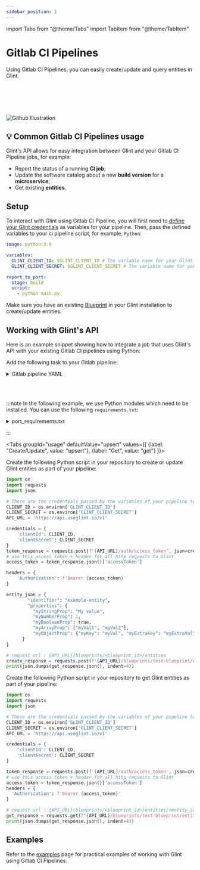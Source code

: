 ```yaml
---
sidebar_position: 1
---
```


import Tabs from "@theme/Tabs"
import TabItem from "@theme/TabItem"

# Gitlab CI Pipelines

Using Gitlab CI Pipelines, you can easily create/update and query entities in Glint.

<br></br>
<br></br>

![Github Illustration](/img/build-your-software-catalog/sync-data-to-catalog/gitlab/gitlab-pipelines-illustration.png)

## 💡 Common Gitlab CI Pipelines usage

Glint's API allows for easy integration between Glint and your Gitlab CI Pipeline jobs, for example:

- Report the status of a running **CI job**;
- Update the software catalog about a new **build version** for a **microservice**;
- Get existing **entities**.

## Setup

To interact with Glint using Gitlab CI Pipeline, you will first need to [define your Glint credentials](https://docs.gitlab.com/ee/ci/variables/index.html#define-a-cicd-variable-in-the-ui) as variables for your pipeline.
Then, pass the defined variables to your ci pipeline script, for example, `Python`:

```yaml showLineNumbers
image: python:3.9

variables:
  GLINT_CLIENT_ID: $GLINT_CLIENT_ID # The variable name for your Glint clientId
  GLINT_CLIENT_SECRET: $GLINT_CLIENT_SECRET # The variable name for your Glint clientSecret

report_to_port:
  stage: build
  script:
    - python main.py
```

Make sure you have an existing [Blueprint](/build-your-software-catalog/customize-integrations/configure-data-model/setup-blueprint/setup-blueprint.md) in your Glint installation to create/update entities.

## Working with Glint's API

Here is an example snippet showing how to integrate a job that uses Glint's API with your existing Gitlab CI pipelines using Python:

Add the following task to your Gitlab pipeline:

<details>
  <summary> Gitlab pipeline YAML </summary>

```yaml showLineNumbers
image: python:3.9

variables:
  GLINT_CLIENT_ID: $GLINT_CLIENT_ID
  GLINT_CLIENT_SECRET: $GLINT_CLIENT_SECRET

stages:
  - build

report_to_port:
  stage: build
  before_script:
    - python -m pip install --upgrade pip
    - pip install -r requirements.txt
  script:
    - python main.py
```

</details>

<br></br>

:::note
In the following example, we use Python modules which need to be installed. You can use the following `requirements.txt`:

<details>
  <summary> port_requirements.txt </summary>

```
requests>=2.28.2

```

</details>

:::

<Tabs groupId="usage" defaultValue="upsert" values={[
{label: "Create/Update", value: "upsert"},
{label: "Get", value: "get"}
]}>

<TabItem value="upsert">

Create the following Python script in your repository to create or update Glint entities as part of your pipeline:

```python showLineNumbers
import os
import requests
import json

# These are the credentials passed by the variables of your pipeline to your tasks and in to your env
CLIENT_ID = os.environ['GLINT_CLIENT_ID']
CLIENT_SECRET = os.environ['GLINT_CLIENT_SECRET']
API_URL = 'https://api.useglint.io/v1'

credentials = {
    'clientId': CLIENT_ID,
    'clientSecret': CLIENT_SECRET
}
token_response = requests.post(f"{API_URL}/auth/access_token", json=credentials)
# use this access token + header for all http requests to Glint
access_token = token_response.json()['accessToken']

headers = {
    'Authorization': f'Bearer {access_token}'
}

entity_json = {
        "identifier": "example-entity",
        "properties": {
          "myStringProp": "My value",
          "myNumberProp": 1,
          "myBooleanProp": true,
          "myArrayProp": ["myVal1", "myVal2"],
          "myObjectProp": {"myKey": "myVal", "myExtraKey": "myExtraVal"}
      }
}

# request url : {API_URL}/blueprints/<blueprint_id>/entities
create_response = requests.post(f'{API_URL}/blueprints/test-blueprint/entities?upsert=true', json=entity_json, headers=headers)
print(json.dumps(get_response.json(), indent=4))
```

</TabItem>
<TabItem value="get">

Create the following Python script in your repository to get Glint entities as part of your pipeline:

```python showLineNumbers
import os
import requests
import json

# These are the credentials passed by the variables of your pipeline to your tasks and in to your env
CLIENT_ID = os.environ['GLINT_CLIENT_ID']
CLIENT_SECRET = os.environ['GLINT_CLIENT_SECRET']
API_URL = 'https://api.useglint.io/v1'

credentials = {
    'clientId': CLIENT_ID,
    'clientSecret': CLIENT_SECRET
}

token_response = requests.post(f'{API_URL}/auth/access_token', json=credentials)
# use this access token + header for all http requests to Glint
access_token = token_response.json()['accessToken']
headers = {
  'Authorization': f'Bearer {access_token}'
}

# request url : {API_URL}/blueprints/<blueprint_id>/entities/<entity_id>
get_response = requests.get(f"{API_URL}/blueprints/test-blueprint/entities/test-entity", headers=headers)
print(json.dumps(get_response.json(), indent=4))
```

</TabItem>
</Tabs>

## Examples

Refer to the [examples](./examples.md) page for practical examples of working with Glint using Gitlab CI Pipelines.
